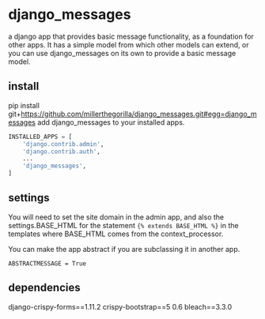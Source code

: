 # django_messages
a django app that provides basic message functionality, as a foundation for other apps.  It has a simple model from which other models can extend, or you can use django_messages on its own to provide a basic message model.

## install
pip install git+https://github.com/millerthegorilla/django_messages.git#egg=django_messages
add django_messages to your installed apps.
```python
INSTALLED_APPS = [
    'django.contrib.admin',
    'django.contrib.auth',
    ...
    'django_messages',
]
```
## settings
You will need to set the site domain in the admin app, and also the settings.BASE_HTML for the statement `{% extends BASE_HTML %}` in the templates where BASE_HTML comes from the context_processor.

You can make the app abstract if you are subclassing it in another app.
```
ABSTRACTMESSAGE = True
```
## dependencies
django-crispy-forms==1.11.2
crispy-bootstrap==5 0.6
bleach==3.3.0
